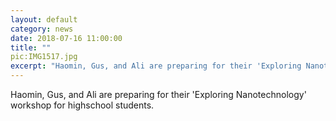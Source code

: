 ```yaml
---
layout: default
category: news
date: 2018-07-16 11:00:00
title: ""
pic:IMG1517.jpg
excerpt: "Haomin, Gus, and Ali are preparing for their 'Exploring Nanotechnology' workshop for highschool students."
---
```

Haomin, Gus, and Ali are preparing for their 'Exploring Nanotechnology' workshop for highschool students.